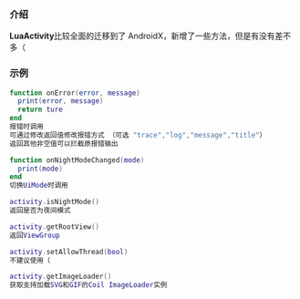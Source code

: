 ### 介绍
**LuaActivity**比较全面的迁移到了 AndroidX，新增了一些方法，但是有没有差不多（


### 示例

```lua
function onError(error, message)
  print(error, message)
  return ture
end
报错时调用
可通过修改返回值修改报错方式 （可选 "trace","log","message","title"）
返回其他非空值可以拦截原报错输出

function onNightModeChanged(mode)
  print(mode)
end
切换UiMode时调用

activity.isNightMode()
返回是否为夜间模式

activity.getRootView()
返回ViewGroup

activity.setAllowThread(bool)
不建议使用（

activity.getImageLoader()
获取支持加载SVG和GIF的Coil ImageLoader实例

```